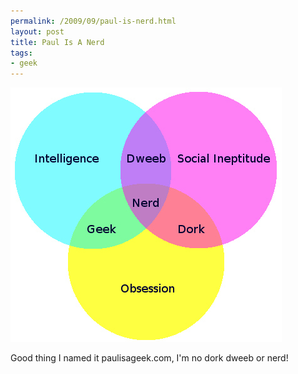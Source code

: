 ```yaml
--- 
permalink: /2009/09/paul-is-nerd.html
layout: post
title: Paul Is A Nerd
tags: 
- geek
---
```

<img src="/images/nerd-venn-diagram.jpg" />

Good thing I named it paulisageek.com, I'm no dork dweeb or nerd!
